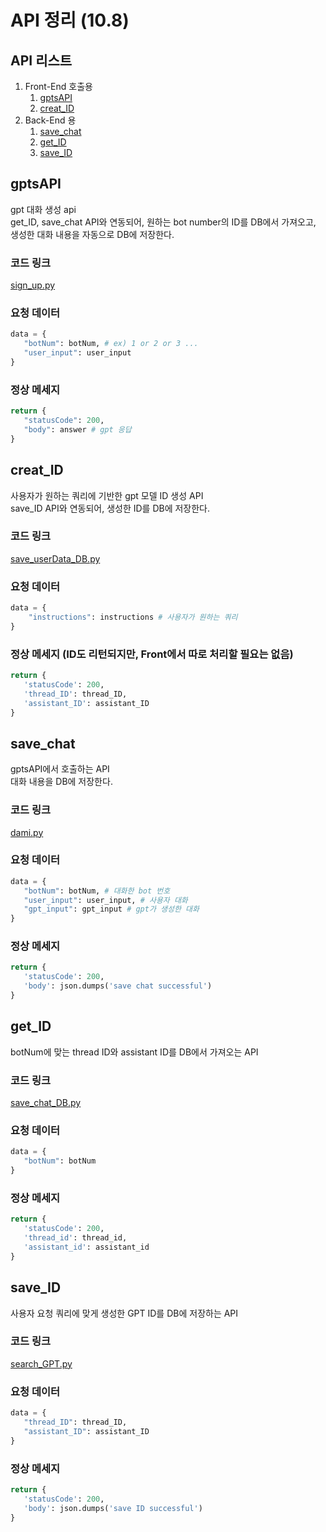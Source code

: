 # API 정리 (10.8)
## API 리스트
1. Front-End 호출용
   1. [gptsAPI](#gptsAPI)
   2. [creat_ID](#creat_ID)
2. Back-End 용
   1. [save_chat](save_chat)
   2. [get_ID](get_ID)
   3. [save_ID](save_ID)

## gptsAPI
gpt 대화 생성 api <br>
get_ID, save_chat API와 연동되어, 원하는 bot number의 ID를 DB에서 가져오고, 생성한 대화 내용을 자동으로 DB에 저장한다.
### 코드 링크
[sign_up.py](https://github.com/sjk0503/chatAPP/blob/main/aws/sign_up.py)
### 요청 데이터
```python
data = {
   "botNum": botNum, # ex) 1 or 2 or 3 ...
   "user_input": user_input
}
```
### 정상 메세지
```python
return {
   "statusCode": 200,
   "body": answer # gpt 응답
}
```

## creat_ID
사용자가 원하는 쿼리에 기반한 gpt 모델 ID 생성 API<br>
save_ID API와 연동되어, 생성한 ID를 DB에 저장한다.
### 코드 링크
[save_userData_DB.py](https://github.com/sjk0503/chatAPP/blob/main/aws/save_userData_DB.py)
### 요청 데이터
```python
data = {
    "instructions": instructions # 사용자가 원하는 쿼리
}
```
### 정상 메세지 (ID도 리턴되지만, Front에서 따로 처리할 필요는 없음)
```python
return {
   'statusCode': 200,
   'thread_ID': thread_ID,
   'assistant_ID': assistant_ID
}
```

## save_chat
gptsAPI에서 호출하는 API <br>
대화 내용을 DB에 저장한다.
### 코드 링크
[dami.py](https://github.com/sjk0503/chatAPP/blob/main/aws/dami.py)
### 요청 데이터
```python
data = {
   "botNum": botNum, # 대화한 bot 번호
   "user_input": user_input, # 사용자 대화
   "gpt_input": gpt_input # gpt가 생성한 대화
}
```
### 정상 메세지
```python
return {
   'statusCode': 200,
   'body': json.dumps('save chat successful')
}
```

## get_ID
botNum에 맞는 thread ID와 assistant ID를 DB에서 가져오는 API
### 코드 링크
[save_chat_DB.py](https://github.com/sjk0503/chatAPP/blob/main/aws/save_chat_DB.py)
### 요청 데이터
```python
data = {
   "botNum": botNum
}
```
### 정상 메세지
```python
return {
   'statusCode': 200,
   'thread_id': thread_id,
   'assistant_id': assistant_id
}
```

## save_ID
사용자 요청 쿼리에 맞게 생성한 GPT ID를 DB에 저장하는 API
### 코드 링크
[search_GPT.py](https://github.com/sjk0503/chatAPP/blob/main/aws/search_GPT.py)
### 요청 데이터
```python
data = {
   "thread_ID": thread_ID,
   "assistant_ID": assistant_ID
}
```
### 정상 메세지
```python
return {
   'statusCode': 200,
   'body': json.dumps('save ID successful')
}
```
